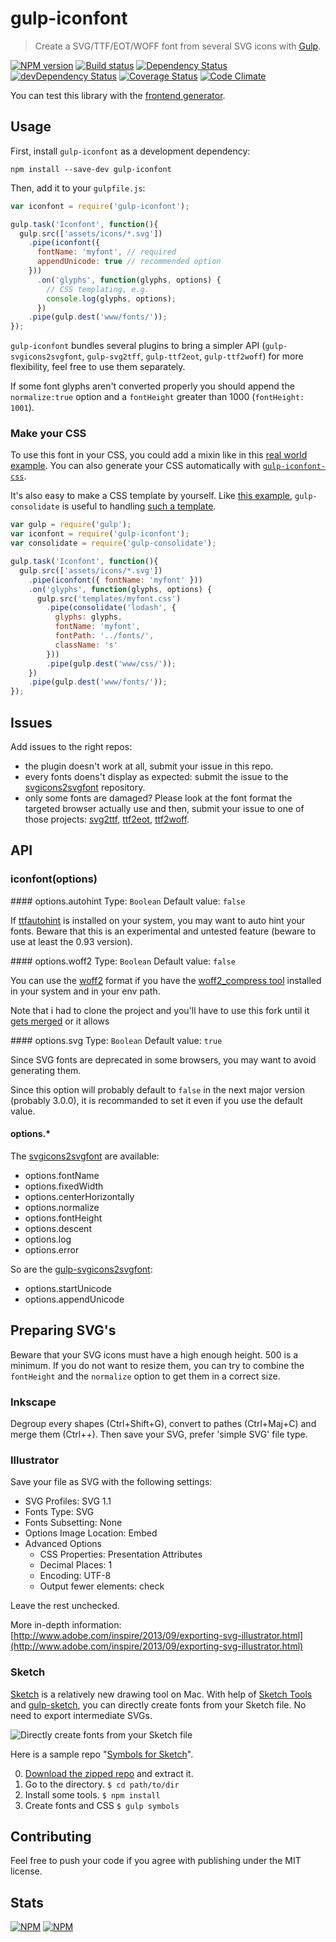 # gulp-iconfont
> Create a SVG/TTF/EOT/WOFF font from several SVG icons with [Gulp](http://gulpjs.com/).

[![NPM version](https://badge.fury.io/js/gulp-iconfont.png)](https://npmjs.org/package/gulp-iconfont) [![Build status](https://secure.travis-ci.org/nfroidure/gulp-iconfont.png)](https://travis-ci.org/nfroidure/gulp-iconfont) [![Dependency Status](https://david-dm.org/nfroidure/gulp-iconfont.png)](https://david-dm.org/nfroidure/gulp-iconfont) [![devDependency Status](https://david-dm.org/nfroidure/gulp-iconfont/dev-status.png)](https://david-dm.org/nfroidure/gulp-iconfont#info=devDependencies) [![Coverage Status](https://coveralls.io/repos/nfroidure/gulp-iconfont/badge.png?branch=master)](https://coveralls.io/r/nfroidure/gulp-iconfont?branch=master) [![Code Climate](https://codeclimate.com/github/nfroidure/gulp-iconfont.png)](https://codeclimate.com/github/nfroidure/gulp-iconfont)

You can test this library with the
 [frontend generator](http://nfroidure.github.io/svgiconfont/).

## Usage

First, install `gulp-iconfont` as a development dependency:

```shell
npm install --save-dev gulp-iconfont
```

Then, add it to your `gulpfile.js`:

```javascript
var iconfont = require('gulp-iconfont');

gulp.task('Iconfont', function(){
  gulp.src(['assets/icons/*.svg'])
    .pipe(iconfont({
      fontName: 'myfont', // required
      appendUnicode: true // recommended option
    }))
      .on('glyphs', function(glyphs, options) {
        // CSS templating, e.g.
        console.log(glyphs, options);
      })
    .pipe(gulp.dest('www/fonts/'));
});
```

`gulp-iconfont` bundles several plugins to bring a simpler API
 (`gulp-svgicons2svgfont`, `gulp-svg2tff`, `gulp-ttf2eot`, `gulp-ttf2woff`)
 for more flexibility, feel free to use them separately.

 If some font glyphs aren't converted properly you should append the
  `normalize:true` option and a `fontHeight` greater than 1000
  (`fontHeight: 1001`).

### Make your CSS

To use this font in your CSS, you could add a mixin like in this
 [real world example](https://github.com/ChtiJS/chtijs.francejs.org/blob/master/documents/less/_icons.less).
 You can also generate your CSS automatically with
 [`gulp-iconfont-css`](https://github.com/backflip/gulp-iconfont-css).

It's also easy to make a CSS template by yourself. Like
 [this example](https://github.com/cognitom/symbols-for-sketch/blob/master/gulpfile.js#L17),
 `gulp-consolidate` is useful to handling
 [such a template](https://github.com/cognitom/symbols-for-sketch/blob/master/templates/fontawesome-style.css).

```javascript
var gulp = require('gulp');
var iconfont = require('gulp-iconfont');
var consolidate = require('gulp-consolidate');

gulp.task('Iconfont', function(){
  gulp.src(['assets/icons/*.svg'])
    .pipe(iconfont({ fontName: 'myfont' }))
    .on('glyphs', function(glyphs, options) {
      gulp.src('templates/myfont.css')
        .pipe(consolidate('lodash', {
          glyphs: glyphs,
          fontName: 'myfont',
          fontPath: '../fonts/',
          className: 's'
        }))
        .pipe(gulp.dest('www/css/'));
    })
    .pipe(gulp.dest('www/fonts/'));
});
```

## Issues

Add issues to the right repos:
* the plugin doesn't work at all, submit your issue in this repo.
* every fonts doens't display as expected: submit the issue to the
 [svgicons2svgfont](https://github.com/nfroidure/svgicons2svgfont) repository.
* only some fonts are damaged? Please look at the font format the targeted
 browser actually use and then, submit your issue to one of those projects:
 [svg2ttf](https://github.com/fontello/svg2ttf),
 [ttf2eot](https://github.com/fontello/ttf2eot),
 [ttf2woff](https://github.com/fontello/ttf2woff).

## API

### iconfont(options)

#### options.autohint
Type: `Boolean`
Default value: `false`

If [ttfautohint](http://www.freetype.org/ttfautohint/) is installed on your
 system, you may want to auto hint your fonts. Beware that this is an
 experimental and untested feature (beware to use at least the 0.93 version).

#### options.woff2
Type: `Boolean`
Default value: `false`

You can use the [woff2](https://gist.github.com/sergejmueller/cf6b4f2133bcb3e2f64a)
 format if you have the [woff2_compress tool](https://github.com/nfroidure/woff2)
 installed in your system and in your env path.

Note that i had to clone the project and you'll have to use this fork until
 it [gets merged](https://github.com/google/woff2/pull/21) or it allows

#### options.svg
Type: `Boolean`
Default value: `true`

Since SVG fonts are deprecated in some browsers, you may want to avoid
  generating them.

Since this option will probably default to `false` in the next major version
 (probably 3.0.0), it is recommanded to set it even if you use the default value.

#### options.*
The [svgicons2svgfont](https://github.com/nfroidure/svgicons2svgfont#svgicons2svgfontoptions)
 are available:
* options.fontName
* options.fixedWidth
* options.centerHorizontally
* options.normalize
* options.fontHeight
* options.descent
* options.log
* options.error

So are the [gulp-svgicons2svgfont](https://github.com/nfroidure/gulp-svgicons2svgfont#svgicons2svgfontoptions):
* options.startUnicode
* options.appendUnicode

## Preparing SVG's

Beware that your SVG icons must have a high enough height. 500 is a minimum. If
 you do not want to resize them, you can try to combine the `fontHeight` and
 the `normalize` option to get them in a correct size.

### Inkscape
Degroup every shapes (Ctrl+Shift+G), convert to pathes (Ctrl+Maj+C)  and merge
 them (Ctrl++). Then save your SVG, prefer 'simple SVG' file type.

### Illustrator

Save your file as SVG with the following settings:

- SVG Profiles: SVG 1.1
- Fonts Type: SVG
- Fonts Subsetting: None
- Options Image Location: Embed
- Advanced Options
  - CSS Properties: Presentation Attributes
  - Decimal Places: 1
  - Encoding: UTF-8
  - Output fewer <tspan> elements: check

Leave the rest unchecked.

More in-depth information: [http://www.adobe.com/inspire/2013/09/exporting-svg-illustrator.html](http://www.adobe.com/inspire/2013/09/exporting-svg-illustrator.html)

### Sketch

[Sketch](http://bohemiancoding.com/sketch/) is a relatively new drawing tool on
 Mac. With help of [Sketch Tools](http://bohemiancoding.com/sketch/tool/) and
 [gulp-sketch](https://github.com/cognitom/gulp-sketch), you can directly create
 fonts from your Sketch file. No need to export intermediate SVGs.

![Directly create fonts from your Sketch file](https://github.com/cognitom/symbols-for-sketch/raw/master/images/webfonts.png)

Here is a sample repo "[Symbols for Sketch](https://github.com/cognitom/symbols-for-sketch)".

0. [Download the zipped repo](https://github.com/cognitom/symbols-for-sketch/archive/master.zip) and extract it.
0. Go to the directory. `$ cd path/to/dir`
0. Install some tools. `$ npm install`
0. Create fonts and CSS `$ gulp symbols`

## Contributing
Feel free to push your code if you agree with publishing under the MIT license.

## Stats
[![NPM](https://nodei.co/npm/gulp-iconfont.png?downloads=true&stars=true)](https://nodei.co/npm/gulp-iconfont/)
[![NPM](https://nodei.co/npm-dl/gulp-iconfont.png)](https://nodei.co/npm/gulp-iconfont/)


